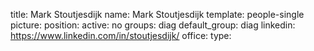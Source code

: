 title: Mark Stoutjesdijk
name: Mark Stoutjesdijk
template: people-single
picture: 
position: 
active: no
groups: diag
default_group: diag
linkedin: https://www.linkedin.com/in/stoutjesdijk/
office: 
type: 
